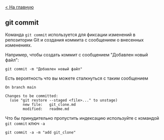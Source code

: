 [< На главную ](./readme.md)

## git commit


Команда `git commit` используется для фиксации изменений в репозитории Git и создания коммита с сообщением о внесенных изменениях.

Например, чтобы создать коммит с сообщением "Добавлен новый файл":

```
git commit -m "Добавлен новый файл"
```

Есть вероятность что вы можете сталкнуться с таким сообщением 
```
On branch main

Changes to be committed:
  (use "git restore --staged <file>..." to unstage)
        new file:   git_clone.md
        modified:   readme.md
```
Что бы принудительно пропустить индексацию используйте с командой `git commit` ключ `-a`
```
git commit -a -m "add git_clone"
```